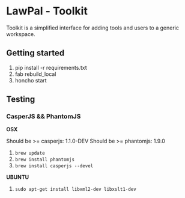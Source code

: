 LawPal - Toolkit
================

Toolkit is a simplified interface for adding tools and users to a generic
workspace.


Getting started
---------------

1. pip install -r requirements.txt
2. fab rebuild_local
3. honcho start


Testing
-------

### CasperJS && PhantomJS ###

__OSX__

Should be >= casperjs: 1.1.0-DEV
Should be >= phantomjs: 1.9.0

1. ```brew update```
2. ```brew install phantomjs```
2. ```brew install casperjs --devel```


__UBUNTU__

1. ```sudo apt-get install libxml2-dev libxslt1-dev```